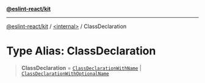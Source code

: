 [**@eslint-react/kit**](../../README.md)

***

[@eslint-react/kit](../../README.md) / [\<internal\>](../README.md) / ClassDeclaration

# Type Alias: ClassDeclaration

> **ClassDeclaration** = [`ClassDeclarationWithName`](../interfaces/ClassDeclarationWithName.md) \| [`ClassDeclarationWithOptionalName`](../interfaces/ClassDeclarationWithOptionalName.md)
